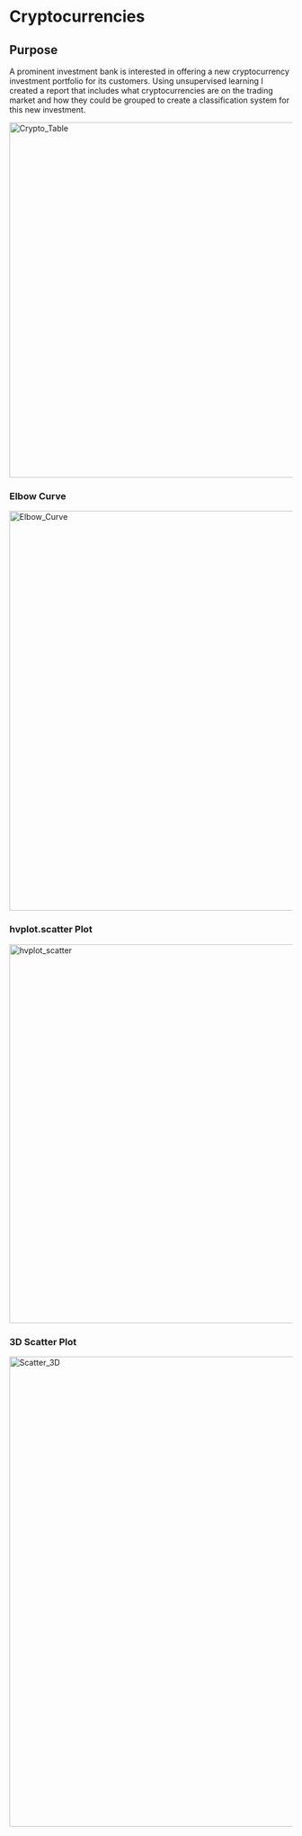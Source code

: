 # Cryptocurrencies

## Purpose
A prominent investment bank is interested in offering a new cryptocurrency investment portfolio for its customers. Using unsupervised learning I created a report that includes what cryptocurrencies are on the trading market and how they could be grouped to create a classification system for this new investment.

<img width="631" alt="Crypto_Table" src="https://user-images.githubusercontent.com/60076980/165881378-7cfa7567-83e5-4b8e-88b1-7f532ccac119.png">

### Elbow Curve
<img width="710" alt="Elbow_Curve" src="https://user-images.githubusercontent.com/60076980/165880418-ca1b5e1b-b663-4486-bded-6bf5c2f3c05e.png">

### hvplot.scatter Plot
<img width="673" alt="hvplot_scatter" src="https://user-images.githubusercontent.com/60076980/165880423-ddf6aca6-dacc-411d-8843-0c046493ebcd.png">

### 3D Scatter Plot
<img width="835" alt="Scatter_3D" src="https://user-images.githubusercontent.com/60076980/165880435-ab57447e-1117-46e1-a2a2-623dfd1625cb.png">
